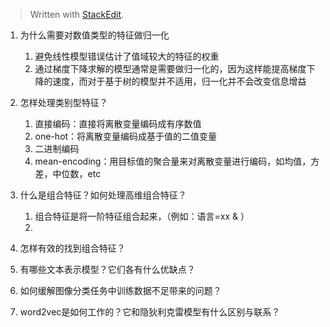 


> Written with [StackEdit](https://stackedit.io/).

1. 为什么需要对数值类型的特征做归一化
	1) 避免线性模型错误估计了值域较大的特征的权重
	2) 通过梯度下降求解的模型通常是需要做归一化的，因为这样能提高梯度下降的速度，而对于基于树的模型并不适用，归一化并不会改变信息增益

2. 怎样处理类别型特征？
	1. 直接编码：直接将离散变量编码成有序数值
	2. one-hot：将离散变量编码成基于值的二值变量
	3. 二进制编码
	4. mean-encoding：用目标值的聚合量来对离散变量进行编码，如均值，方差，中位数，etc

3. 什么是组合特征？如何处理高维组合特征？
	1. 组合特征是将一阶特征组合起来，（例如：语言=xx & ）
	2. 

4. 怎样有效的找到组合特征？
5. 有哪些文本表示模型？它们各有什么优缺点？
6. 如何缓解图像分类任务中训练数据不足带来的问题？
7. word2vec是如何工作的？它和隐狄利克雷模型有什么区别与联系？
<!--stackedit_data:
eyJoaXN0b3J5IjpbMjAzMzIzMTQxMCwxNDQwNjIwNDE3LDU0Nj
gxODAwNSw3NjQ2ODAzMzJdfQ==
-->